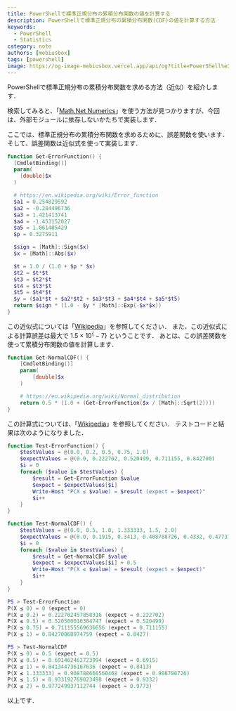 ```yaml
---
title: PowerShellで標準正規分布の累積分布関数の値を計算する
description: PowerShellで標準正規分布の累積分布関数(CDF)の値を計算する方法
keywords:
  - PowerShell
  - Statistics
category: note
authors: [mebiusbox]
tags: [powershell]
image: https://og-image-mebiusbox.vercel.app/api/og?title=PowerShell%e3%81%a7%e6%a8%99%e6%ba%96%e6%ad%a3%e8%a6%8f%e5%88%86%e5%b8%83%e3%81%ae%e7%b4%af%e7%a9%8d%e5%88%86%e5%b8%83%e9%96%a2%e6%95%b0%e3%81%ae%e5%80%a4%e3%82%92%e8%a8%88%e7%ae%97%e3%81%99%e3%82%8b&subtitle=PowerShell%e3%81%a7%e6%a8%99%e6%ba%96%e6%ad%a3%e8%a6%8f%e5%88%86%e5%b8%83%e3%81%ae%e7%b4%af%e7%a9%8d%e5%88%86%e5%b8%83%e9%96%a2%e6%95%b0(CDF)%e3%81%ae%e5%80%a4%e3%82%92%e8%a8%88%e7%ae%97%e3%81%99%e3%82%8b%e6%96%b9%e6%b3%95&date=2024%2F11%2F14&tags=powershell
---
```


PowerShellで標準正規分布の累積分布関数を求める方法（近似）を紹介します．

<!-- truncate -->

検索してみると、「[Math.Net Numerics](https://numerics.mathdotnet.com/)」を使う方法が見つかりますが、今回は、外部モジュールに依存しないかたちで実装します．

ここでは、標準正規分布の累積分布関数を求めるために、誤差関数を使います．そして、誤差関数は近似式を使って実装します．

```powershell
function Get-ErrorFunction() {
  [CmdletBinding()]
  param(
    [double]$x
  )

  # https://en.wikipedia.org/wiki/Error_function
  $a1 = 0.254829592
  $a2 = -0.284496736
  $a3 = 1.421413741
  $a4 = -1.453152027
  $a5 = 1.061405429
  $p = 0.3275911

  $sign = [Math]::Sign($x)
  $x = [Math]::Abs($x)

  $t = 1.0 / (1.0 + $p * $x)
  $t2 = $t*$t
  $t3 = $t2*$t
  $t4 = $t3*$t
  $t5 = $t4*$t
  $y = ($a1*$t + $a2*$t2 + $a3*$t3 + $a4*$t4 + $a5*$t5)
  return $sign * (1.0 - $y * [Math]::Exp(-$x*$x))
}
```

この近似式については「[Wikipedia](https://en.wikipedia.org/wiki/Error_function)」を参照してください．
また、この近似式による計算誤差は最大で $1.5\times 10^\{-7\}$ ということです．
あとは、この誤差関数を使って累積分布関数の値を計算します．

```powershell
function Get-NormalCDF() {
    [CmdletBinding()]
    param(
        [double]$x
    )

    # https://en.wikipedia.org/wiki/Normal_distribution
    return 0.5 * (1.0 + (Get-ErrorFunction($x / [Math]::Sqrt(2))))
}
```

この計算式については、「[Wikipedia](https://en.wikipedia.org/wiki/Normal_distribution)」を参照してください．
テストコードと結果は次のようになりました．

```powershell
function Test-ErrorFunction() {
    $testValues = @(0.0, 0.2, 0.5, 0.75, 1.0)
    $expectValues = @(0.0, 0.222702, 0.520499, 0.711155, 0.842700)
    $i = 0
    foreach ($value in $testValues) {
        $result = Get-ErrorFunction $value
        $expect = $expectValues[$i]
        Write-Host "P(X ≤ $value) = $result (expect = $expect)"
        $i++
    }
}

function Test-NormalCDF() {
    $testValues = @(0.0, 0.5, 1.0, 1.333333, 1.5, 2.0)
    $expectValues = @(0.0, 0.1915, 0.3413, 0.408788726, 0.4332, 0.4773)
    $i = 0
    foreach ($value in $testValues) {
        $result = Get-NormalCDF $value
        $expect = $expectValues[$i] + 0.5
        Write-Host "P(X ≤ $value) = $result (expect = $expect)"
        $i++
    }
}
```

```powershell
PS > Test-ErrorFunction
P(X ≤ 0) = 0 (expect = 0)
P(X ≤ 0.2) = 0.222702457858316 (expect = 0.222702)
P(X ≤ 0.5) = 0.520500016304747 (expect = 0.520499)
P(X ≤ 0.75) = 0.711155569636656 (expect = 0.711155)
P(X ≤ 1) = 0.84270068974759 (expect = 0.8427)

PS > Test-NormalCDF
P(X ≤ 0) = 0.5 (expect = 0.5)
P(X ≤ 0.5) = 0.691462462723994 (expect = 0.6915)
P(X ≤ 1) = 0.841344736167636 (expect = 0.8413)
P(X ≤ 1.333333) = 0.908788660560468 (expect = 0.908788726)
P(X ≤ 1.5) = 0.933192769023498 (expect = 0.9332)
P(X ≤ 2) = 0.977249937112744 (expect = 0.9773)
```

以上です．
